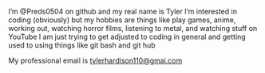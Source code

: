  I’m @Preds0504 on github and my real name is Tyler
 I’m interested in coding (obviously) but my hobbies are things like play games, anime, working out, watching horror films, listening to metal, and watching stuff on YouTube
I am just trying to get adjusted to coding in general and getting used to using things like git bash and git hub

My professional email is tylerhardison110@gmai.com

